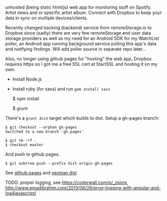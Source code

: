 unhosted (being static html/js) web app for monitoring stuff on Spotify. Artist news and or specific artist album. Connect with Dropbox to keep your data in sync on multiple devices/clients.

Recently changed backing (backend) service from remoteStorage.io to Dropbox since (sadly) there are very few remoteStorage end user data storage providers as well as my need for an Android SDK for my WatchList poller, an Android app running background service polling this app's data and notifying findings. Will add poller source in separate repo later...

Also, no longer using github pages for "hosting" the web app, Dropbox requires https so I got me a free SSL cert at StartSSL and hosting it on my own.

* Install Node.js
* Install ruby (for sass) and run ```gem install sass```

    $ npm install

    $ grunt

There's a ```grunt dist``` target which builds to dist. Setup a gh-pages branch:

    $ git checkout --orphan gh-pages
    Switched to a new branch 'gh-pages'

    $ git rm -rf .
    $ checkout master

And push to github pages.

    $ git subtree push --prefix dist origin gh-pages

See [github pages](https://help.github.com/articles/creating-pages-with-the-automatic-generator) and [yeoman dist](https://github.com/yeoman/yeoman/wiki/Deployment)

TODO: proper logging, see https://coderwall.com/p/_zporq, http://www.emadibrahim.com/2013/06/26/error-logging-with-angular-and-log4javascript/
